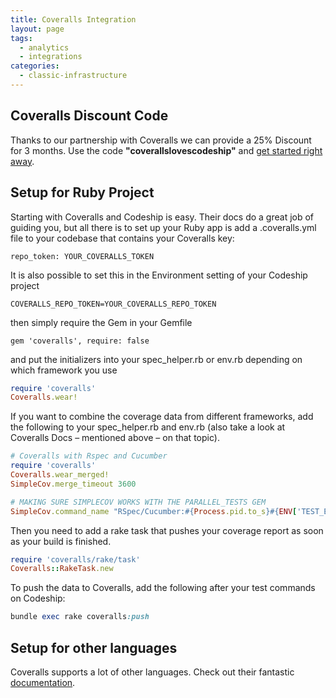 ```yaml
---
title: Coveralls Integration
layout: page
tags:
  - analytics
  - integrations
categories:
  - classic-infrastructure
---
```

## Coveralls Discount Code

Thanks to our partnership with Coveralls we can provide a 25% Discount for 3 months. Use the code **"coverallslovescodeship"** and [get started right away](https://coveralls.io/).

## Setup for Ruby Project

Starting with Coveralls and Codeship is easy. Their docs do a great job of guiding you, but all there is to set up your Ruby app is add a .coveralls.yml file to your codebase that contains your Coveralls key:

```
repo_token: YOUR_COVERALLS_TOKEN
```

It is also possible to set this in the Environment setting of your Codeship project

```
COVERALLS_REPO_TOKEN=YOUR_COVERALLS_REPO_TOKEN
```

then simply require the Gem in your Gemfile

```
gem 'coveralls', require: false
```

and put the initializers into your spec_helper.rb or env.rb depending on which framework you use

```ruby
require 'coveralls'
Coveralls.wear!
```

If you want to combine the coverage data from different frameworks, add the following to your spec_helper.rb and env.rb (also take a look at Coveralls Docs – mentioned above – on that topic).

```ruby
# Coveralls with Rspec and Cucumber
require 'coveralls'
Coveralls.wear_merged!
SimpleCov.merge_timeout 3600

# MAKING SURE SIMPLECOV WORKS WITH THE PARALLEL_TESTS GEM
SimpleCov.command_name "RSpec/Cucumber:#{Process.pid.to_s}#{ENV['TEST_ENV_NUMBER']}"
```

Then you need to add a rake task that pushes your coverage report as soon as your build is finished.

```ruby
require 'coveralls/rake/task'
Coveralls::RakeTask.new
```

To push the data to Coveralls, add the following after your test commands on Codeship:

```ruby
bundle exec rake coveralls:push
```


## Setup for other languages

Coveralls supports a lot of other languages. Check out their fantastic [documentation](https://coveralls.io/docs/supported_continuous_integration).
